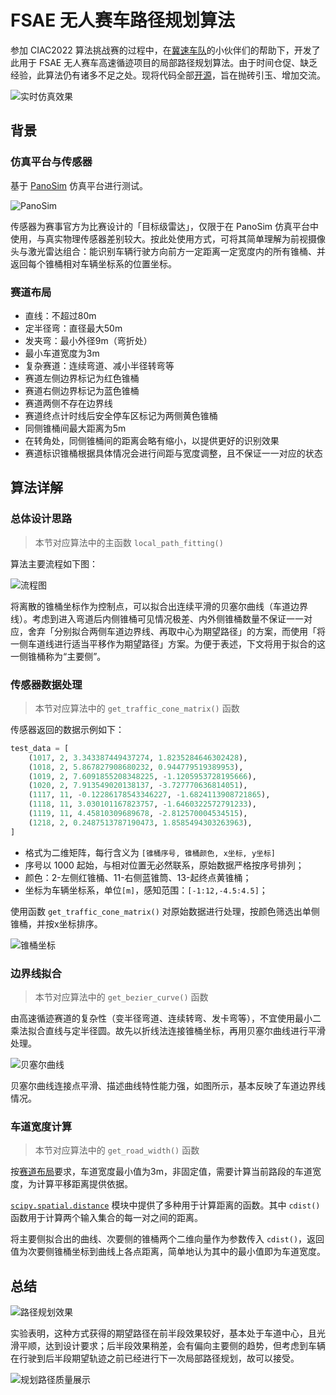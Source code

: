 # FSAE 无人赛车路径规划算法

参加 CIAC2022 算法挑战赛的过程中，在[冀速车队](https://gitee.com/jscd_1)的小伙伴们的帮助下，开发了此用于 FSAE 无人赛车高速循迹项目的局部路径规划算法。由于时间仓促、缺乏经验，此算法仍有诸多不足之处。现将代码全部[开源](https://github.com/muziing/PythonAutomatedDriving/tree/main/LocalPathPlanning/FSAE_PathPlanning)，旨在抛砖引玉、增加交流。

![实时仿真效果](images/real_time_planning.jpg)

## 背景

### 仿真平台与传感器

基于 [PanoSim](http://www.panosim.com/) 仿真平台进行测试。

![PanoSim](images/PanoExp.png)

传感器为赛事官方为比赛设计的「目标级雷达」，仅限于在 PanoSim 仿真平台中使用，与真实物理传感器差别较大。按此处使用方式，可将其简单理解为前视摄像头与激光雷达组合：能识别车辆行驶方向前方一定距离一定宽度内的所有锥桶、并返回每个锥桶相对车辆坐标系的位置坐标。

### 赛道布局

- 直线：不超过80m
- 定半径弯：直径最大50m
- 发夹弯：最小外径9m（弯折处）
- 最小车道宽度为3m
- 复杂赛道：连续弯道、减小半径转弯等
- 赛道左侧边界标记为红色锥桶
- 赛道右侧边界标记为蓝色锥桶
- 赛道两侧不存在边界线
- 赛道终点计时线后安全停车区标记为两侧黄色锥桶
- 同侧锥桶间最大距离为5m
- 在转角处，同侧锥桶间的距离会略有缩小，以提供更好的识别效果
- 赛道标识锥桶根据具体情况会进行间距与宽度调整，且不保证一一对应的状态

## 算法详解

### 总体设计思路

> 本节对应算法中的主函数 `local_path_fitting()`

算法主要流程如下图：

![流程图](images/Flowchart.png)

将离散的锥桶坐标作为控制点，可以拟合出连续平滑的贝塞尔曲线（车道边界线）。考虑到进入弯道后内侧锥桶可见情况极差、内外侧锥桶数量不保证一一对应，舍弃「分别拟合两侧车道边界线、再取中心为期望路径」的方案，而使用「将一侧车道线进行适当平移作为期望路径」方案。为便于表述，下文将用于拟合的这一侧锥桶称为“主要侧”。

### 传感器数据处理

> 本节对应算法中的 `get_traffic_cone_matrix()` 函数

传感器返回的数据示例如下：

```python
test_data = [
    (1017, 2, 3.343387449437274, 1.8235284646302428),
    (1018, 2, 5.867827908680232, 0.944779519389953),
    (1019, 2, 7.6091855208348225, -1.1205953728195666),
    (1020, 2, 7.913549020138137, -3.727770636814051),
    (1117, 11, -0.12286178543346227, -1.6824113908721865),
    (1118, 11, 3.030101167823757, -1.6460322572791233),
    (1119, 11, 4.45810309689678, -2.812570004534515),
    (1218, 2, 0.2487513787190473, 1.8585494303263963),
]
```

- 格式为二维矩阵，每行含义为 `[锥桶序号, 锥桶颜色, x坐标, y坐标]`
- 序号以 1000 起始，与相对位置无必然联系，原始数据严格按序号排列；
- 颜色：2-左侧红锥桶、11-右侧蓝锥筒、13-起终点黄锥桶；
- 坐标为车辆坐标系，单位`[m]`，感知范围：`[-1:12,-4.5:4.5]`；

使用函数 `get_traffic_cone_matrix()` 对原始数据进行处理，按颜色筛选出单侧锥桶，并按x坐标排序。

![锥桶坐标](images/traffic_cones.png)

### 边界线拟合

> 本节对应算法中的 `get_bezier_curve()` 函数

由高速循迹赛道的复杂性（变半径弯道、连续转弯、发卡弯等），不宜使用最小二乘法拟合直线与定半径圆。故先以折线法连接锥桶坐标，再用贝塞尔曲线进行平滑处理。

![贝塞尔曲线](images/Bézier_Curve.png)

贝塞尔曲线连接点平滑、描述曲线特性能力强，如图所示，基本反映了车道边界线情况。

### 车道宽度计算

> 本节对应算法中的 `get_road_width()` 函数

按[赛道布局](#赛道布局)要求，车道宽度最小值为3m，非固定值，需要计算当前路段的车道宽度，为计算平移距离提供依据。

[`scipy.spatial.distance`](https://docs.scipy.org/doc/scipy/reference/spatial.distance.html) 模块中提供了多种用于计算距离的函数。其中 `cdist()` 函数用于计算两个输入集合的每一对之间的距离。

将主要侧拟合出的曲线、次要侧的锥桶两个二维向量作为参数传入 `cdist()`，返回值为次要侧锥桶坐标到曲线上各点距离，简单地认为其中的最小值即为车道宽度。

## 总结

![路径规划效果](images/path.png)

实验表明，这种方式获得的期望路径在前半段效果较好，基本处于车道中心，且光滑平顺，达到设计要求；后半段效果稍差，会有偏向主要侧的趋势，但考虑到车辆在行驶到后半段期望轨迹之前已经进行下一次局部路径规划，故可以接受。

![规划路径质量展示](images/paths_preview.png)
